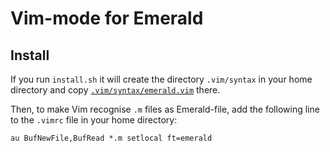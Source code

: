 # Vim-mode for Emerald

## Install

If you run `install.sh` it will create the directory `.vim/syntax` in
your home directory and copy
[`.vim/syntax/emerald.vim`](.vim/syntax/emerald.vim) there.

Then, to make Vim recognise `.m` files as Emerald-file, add the
following line to the `.vimrc` file in your home directory:

```
au BufNewFile,BufRead *.m setlocal ft=emerald
```
